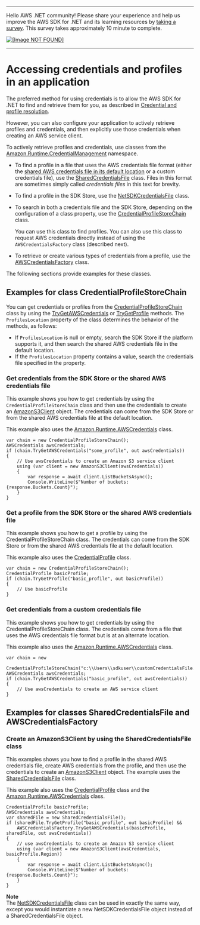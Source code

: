 --------

Hello AWS \.NET community\! Please share your experience and help us improve the AWS SDK for \.NET and its learning resources by [taking a survey](https://amazonmr.au1.qualtrics.com/jfe/form/SV_bqfQLfZ5nhFUiV0)\. This survey takes approximately 10 minute to complete\.

 [ ![\[Image NOT FOUND\]](http://docs.aws.amazon.com/sdk-for-net/v3/developer-guide/images/SurveyButton.png) ](https://amazonmr.au1.qualtrics.com/jfe/form/SV_bqfQLfZ5nhFUiV0)

--------

# Accessing credentials and profiles in an application<a name="creds-locate"></a>

The preferred method for using credentials is to allow the AWS SDK for \.NET to find and retrieve them for you, as described in [Credential and profile resolution](creds-assign.md)\.

However, you can also configure your application to actively retrieve profiles and credentials, and then explicitly use those credentials when creating an AWS service client\.

To actively retrieve profiles and credentials, use classes from the [Amazon\.Runtime\.CredentialManagement](https://docs.aws.amazon.com/sdkfornet/v3/apidocs/items/Runtime/NRuntimeCredentialManagement.html) namespace\.
+ To find a profile in a file that uses the AWS credentials file format \(either the [shared AWS credentials file in its default location](creds-file.md) or a custom credentials file\), use the [SharedCredentialsFile](https://docs.aws.amazon.com/sdkfornet/v3/apidocs/items/Runtime/TSharedCredentialsFile.html) class\. Files in this format are sometimes simply called *credentials files* in this text for brevity\.
+ To find a profile in the SDK Store, use the [NetSDKCredentialsFile](https://docs.aws.amazon.com/sdkfornet/v3/apidocs/items/Runtime/TNetSDKCredentialsFile.html) class\.
+ To search in both a credentials file and the SDK Store, depending on the configuration of a class property, use the [CredentialProfileStoreChain](https://docs.aws.amazon.com/sdkfornet/v3/apidocs/items/Runtime/TCredentialProfileStoreChain.html) class\.

  You can use this class to find profiles\. You can also use this class to request AWS credentials directly instead of using the `AWSCredentialsFactory` class \(described next\)\.
+ To retrieve or create various types of credentials from a profile, use the [AWSCredentialsFactory](https://docs.aws.amazon.com/sdkfornet/v3/apidocs/items/Runtime/TAWSCredentialsFactory.html) class\.

The following sections provide examples for these classes\.

## Examples for class CredentialProfileStoreChain<a name="creds-locate-chain"></a>

You can get credentials or profiles from the [CredentialProfileStoreChain](https://docs.aws.amazon.com/sdkfornet/v3/apidocs/items/Runtime/TCredentialProfileStoreChain.html) class by using the [TryGetAWSCredentials](https://docs.aws.amazon.com/sdkfornet/v3/apidocs/items/Runtime/MCredentialProfileStoreChainTryGetAWSCredentialsStringAWSCredentials.html) or [TryGetProfile](https://docs.aws.amazon.com/sdkfornet/v3/apidocs/items/Runtime/MCredentialProfileStoreChainTryGetProfileStringCredentialProfile.html) methods\. The `ProfilesLocation` property of the class determines the behavior of the methods, as follows:
+ If `ProfilesLocation` is null or empty, search the SDK Store if the platform supports it, and then search the shared AWS credentials file in the default location\.
+ If the `ProfilesLocation` property contains a value, search the credentials file specified in the property\.

### Get credentials from the SDK Store or the shared AWS credentials file<a name="creds-locate-chain-get-credentials-default-location"></a>

This example shows you how to get credentials by using the `CredentialProfileStoreChain` class and then use the credentials to create an [AmazonS3Client](https://docs.aws.amazon.com/sdkfornet/v3/apidocs/items/S3/TS3Client.html) object\. The credentials can come from the SDK Store or from the shared AWS credentials file at the default location\.

This example also uses the [Amazon\.Runtime\.AWSCredentials](https://docs.aws.amazon.com/sdkfornet/v3/apidocs/items/Runtime/TAWSCredentials.html) class\.

```
var chain = new CredentialProfileStoreChain();
AWSCredentials awsCredentials;
if (chain.TryGetAWSCredentials("some_profile", out awsCredentials))
{
    // Use awsCredentials to create an Amazon S3 service client
    using (var client = new AmazonS3Client(awsCredentials))
    {
        var response = await client.ListBucketsAsync();
        Console.WriteLine($"Number of buckets: {response.Buckets.Count}");
    }
}
```

### Get a profile from the SDK Store or the shared AWS credentials file<a name="creds-locate-chain-get-profile-default-location"></a>

This example shows you how to get a profile by using the CredentialProfileStoreChain class\. The credentials can come from the SDK Store or from the shared AWS credentials file at the default location\.

This example also uses the [CredentialProfile](https://docs.aws.amazon.com/sdkfornet/v3/apidocs/items/Runtime/TCredentialProfile.html) class\.

```
var chain = new CredentialProfileStoreChain();
CredentialProfile basicProfile;
if (chain.TryGetProfile("basic_profile", out basicProfile))
{
    // Use basicProfile
}
```

### Get credentials from a custom credentials file<a name="creds-locate-chain-get-credentials-alternate-location"></a>

This example shows you how to get credentials by using the CredentialProfileStoreChain class\. The credentials come from a file that uses the AWS credentials file format but is at an alternate location\.

This example also uses the [Amazon\.Runtime\.AWSCredentials](https://docs.aws.amazon.com/sdkfornet/v3/apidocs/items/Runtime/TAWSCredentials.html) class\.

```
var chain = new
    CredentialProfileStoreChain("c:\\Users\\sdkuser\\customCredentialsFile.ini");
AWSCredentials awsCredentials;
if (chain.TryGetAWSCredentials("basic_profile", out awsCredentials))
{
    // Use awsCredentials to create an AWS service client
}
```

## Examples for classes SharedCredentialsFile and AWSCredentialsFactory<a name="creds-locate-cred-shared-file"></a>

### Create an AmazonS3Client by using the SharedCredentialsFile class<a name="creds-locate-cred-shared-file-create-s3-client"></a>

This examples shows you how to find a profile in the shared AWS credentials file, create AWS credentials from the profile, and then use the credentials to create an [AmazonS3Client](https://docs.aws.amazon.com/sdkfornet/v3/apidocs/items/S3/TS3Client.html) object\. The example uses the [SharedCredentialsFile](https://docs.aws.amazon.com/sdkfornet/v3/apidocs/items/Runtime/TSharedCredentialsFile.html) class\.

This example also uses the [CredentialProfile](https://docs.aws.amazon.com/sdkfornet/v3/apidocs/items/Runtime/TCredentialProfile.html) class and the [Amazon\.Runtime\.AWSCredentials](https://docs.aws.amazon.com/sdkfornet/v3/apidocs/items/Runtime/TAWSCredentials.html) class\.

```
CredentialProfile basicProfile;
AWSCredentials awsCredentials;
var sharedFile = new SharedCredentialsFile();
if (sharedFile.TryGetProfile("basic_profile", out basicProfile) &&
    AWSCredentialsFactory.TryGetAWSCredentials(basicProfile, sharedFile, out awsCredentials))
{
    // use awsCredentials to create an Amazon S3 service client
    using (var client = new AmazonS3Client(awsCredentials, basicProfile.Region))
    {
        var response = await client.ListBucketsAsync();
        Console.WriteLine($"Number of buckets: {response.Buckets.Count}");
    }
}
```

**Note**  
The [NetSDKCredentialsFile](https://docs.aws.amazon.com/sdkfornet/v3/apidocs/items/Runtime/TNetSDKCredentialsFile.html) class can be used in exactly the same way, except you would instantiate a new NetSDKCredentialsFile object instead of a SharedCredentialsFile object\.